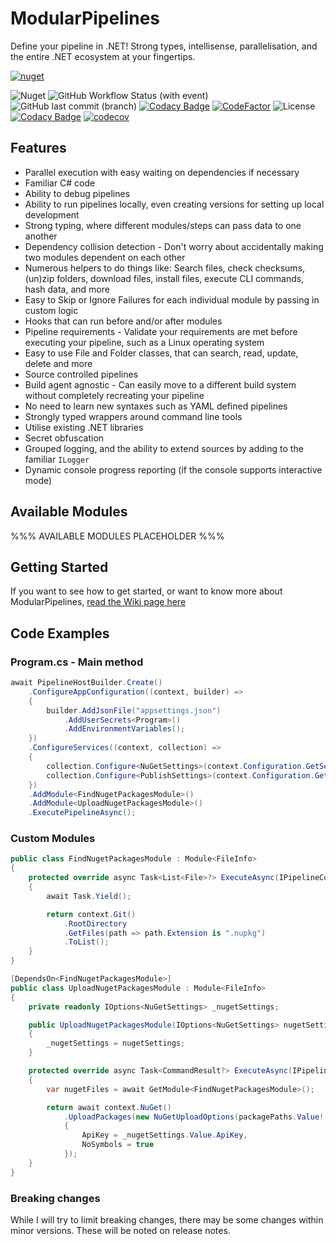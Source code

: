 # ModularPipelines

Define your pipeline in .NET! Strong types, intellisense, parallelisation, and the entire .NET ecosystem at your fingertips.

[![nuget](https://img.shields.io/nuget/v/ModularPipelines.svg)](https://www.nuget.org/packages/ModularPipelines/)

![Nuget](https://img.shields.io/nuget/dt/ModularPipelines) ![GitHub Workflow Status (with event)](https://img.shields.io/github/actions/workflow/status/thomhurst/ModularPipelines/dotnet.yml) ![GitHub last commit (branch)](https://img.shields.io/github/last-commit/thomhurst/ModularPipelines/main) [![Codacy Badge](https://app.codacy.com/project/badge/Grade/5f14420d97304b42a9e96861a4c0fec4)](https://app.codacy.com/gh/thomhurst/ModularPipelines/dashboard?utm_source=gh\&utm_medium=referral\&utm_content=\&utm_campaign=Badge_grade) [![CodeFactor](https://www.codefactor.io/repository/github/thomhurst/modularpipelines/badge)](https://www.codefactor.io/repository/github/thomhurst/modularpipelines) ![License](https://img.shields.io/github/license/thomhurst/ModularPipelines) [![Codacy Badge](https://app.codacy.com/project/badge/Coverage/5f14420d97304b42a9e96861a4c0fec4)](https://app.codacy.com/gh/thomhurst/ModularPipelines/dashboard?utm_source=gh\&utm_medium=referral\&utm_content=\&utm_campaign=Badge_coverage) [![codecov](https://codecov.io/gh/thomhurst/ModularPipelines/graph/badge.svg?token=QC48Q6JOM4)](https://codecov.io/gh/thomhurst/ModularPipelines)


## Features

*   Parallel execution with easy waiting on dependencies if necessary
*   Familiar C# code
*   Ability to debug pipelines
*   Ability to run pipelines locally, even creating versions for setting up local development
*   Strong typing, where different modules/steps can pass data to one another
*   Dependency collision detection - Don't worry about accidentally making two modules dependent on each other
*   Numerous helpers to do things like: Search files, check checksums, (un)zip folders, download files, install files, execute CLI commands, hash data, and more
*   Easy to Skip or Ignore Failures for each individual module by passing in custom logic
*   Hooks that can run before and/or after modules
*   Pipeline requirements - Validate your requirements are met before executing your pipeline, such as a Linux operating system
*   Easy to use File and Folder classes, that can search, read, update, delete and more
*   Source controlled pipelines
*   Build agent agnostic - Can easily move to a different build system without completely recreating your pipeline
*   No need to learn new syntaxes such as YAML defined pipelines
*   Strongly typed wrappers around command line tools
*   Utilise existing .NET libraries
*   Secret obfuscation
*   Grouped logging, and the ability to extend sources by adding to the familiar `ILogger`
*   Dynamic console progress reporting (if the console supports interactive mode)

## Available Modules

%%% AVAILABLE MODULES PLACEHOLDER %%%

## Getting Started

If you want to see how to get started, or want to know more about ModularPipelines, [read the Wiki page here](https://github.com/thomhurst/ModularPipelines/wiki)

## Code Examples

### Program.cs - Main method

```csharp
await PipelineHostBuilder.Create()
    .ConfigureAppConfiguration((context, builder) =>
    {
        builder.AddJsonFile("appsettings.json")
            .AddUserSecrets<Program>()
            .AddEnvironmentVariables();
    })
    .ConfigureServices((context, collection) =>
    {
        collection.Configure<NuGetSettings>(context.Configuration.GetSection("NuGet"));
        collection.Configure<PublishSettings>(context.Configuration.GetSection("Publish"));
    })
    .AddModule<FindNugetPackagesModule>()
    .AddModule<UploadNugetPackagesModule>()
    .ExecutePipelineAsync();
```

### Custom Modules

```csharp
public class FindNugetPackagesModule : Module<FileInfo>
{
    protected override async Task<List<File>?> ExecuteAsync(IPipelineContext context, CancellationToken cancellationToken)
    {
        await Task.Yield();

        return context.Git()
            .RootDirectory
            .GetFiles(path => path.Extension is ".nupkg")
            .ToList();
    }
}
```

```csharp
[DependsOn<FindNugetPackagesModule>]
public class UploadNugetPackagesModule : Module<FileInfo>
{
    private readonly IOptions<NuGetSettings> _nugetSettings;

    public UploadNugetPackagesModule(IOptions<NuGetSettings> nugetSettings)
    {
        _nugetSettings = nugetSettings;
    }

    protected override async Task<CommandResult?> ExecuteAsync(IPipelineContext context, CancellationToken cancellationToken)
    {
        var nugetFiles = await GetModule<FindNugetPackagesModule>();

        return await context.NuGet()
            .UploadPackages(new NuGetUploadOptions(packagePaths.Value!.AsPaths(), new Uri("https://api.nuget.org/v3/index.json"))
            {
                ApiKey = _nugetSettings.Value.ApiKey,
                NoSymbols = true
            });
    }
}
```

### Breaking changes

While I will try to limit breaking changes, there may be some changes within minor versions. These will be noted on release notes.
